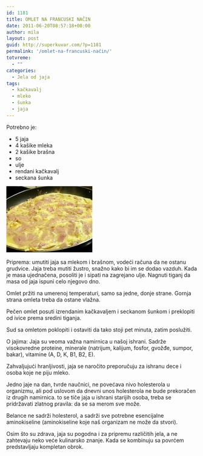 ```yaml
---
id: 1181
title: OMLET NA FRANCUSKI NAČIN
date: 2011-06-20T08:57:18+00:00
author: mila
layout: post
guid: http://superkuvar.com/?p=1181
permalink: '/omlet-na-francuski-način/'
totvreme:
  - ""
categories:
  - Jela od jaja
tags:
  - kačkavalj
  - mleko
  - šunka
  - jaja
---
```

Potrebno je:

  * 5 jaja
  * 4 kašike mleka
  * 2 kašike brašna
  * so
  * ulje
  * rendani kačkavalj
  * seckana šunka

<img class="alignnone size-full wp-image-1182" title="omletsunka" src="/wp-content/uploads/2011/06/omletsunka-e1308560206178.jpg" alt="" width="227" height="174" /> 

Priprema: umutiti jaja sa mlekom i brašnom, vodeći računa da ne ostanu grudvice. Jaja treba mutiti žustro, snažno kako bi im se dodao vazduh. Kada je masa ujednačena, posoliti je i sipati na zagrejano ulje. Nagnuti tiganj da masa od jaja ispuni celo njegovo dno.

Omlet pržiti na umerenoj temperaturi, samo sa jedne, donje strane. Gornja strana omleta treba da ostane vlažna.

Pečen omlet posuti izrendanim kačkavaljem i seckanom šunkom i preklopiti od ivice prema sredini tiganja.

Sud sa omletom poklopiti i ostaviti da tako stoji pet minuta, zatim poslužiti.

O jajima: Jaja su veoma važna namirnica u našoj ishrani. Sadrže visokovredne proteine, minerale (natrijum, kalijum, fosfor, gvožđe, sumpor, bakar), vitamine (A, D, K, B1, B2, E).

Zahvaljujući hranljivosti, jaja se naročito preporučuju za ishranu dece i osoba koje ne piju mleko.

Jedno jaje na dan, tvrde naučnici, ne povećava nivo holesterola u organizmu, ali pod uslovom da dnevni unos holesterola ne bude prekoračen iz drugih namirnica.  to se tiče jaja u ishrani starijih osoba, treba se pridržavati zlatnog pravila: da se sa merom sve može.

Belance ne sadrži holesterol, a sadrži sve potrebne esencijalne aminokiseline (aminokiseline koje naš organizam ne može da stvori).

Osim što su zdrava, jaja su pogodna i za pripremu različitih jela, a ne zahtevaju neko veće kulinarsko znanje. Kada se kombinuju sa povrćem predstavljaju kompletan obrok.
